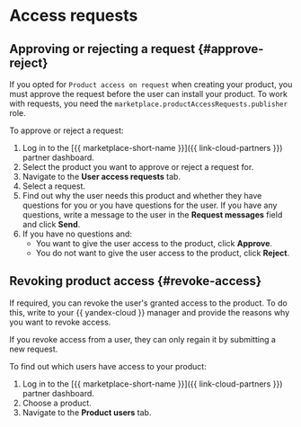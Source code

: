 # Access requests

## Approving or rejecting a request {#approve-reject}

If you opted for `Product access on request` when creating your product, you must approve the request before the user can install your product. To work with requests, you need the `marketplace.productAccessRequests.publisher` role.

To approve or reject a request:

1. Log in to the [{{ marketplace-short-name }}]({{ link-cloud-partners }}) partner dashboard.
1. Select the product you want to approve or reject a request for.
1. Navigate to the **User access requests** tab.
1. Select a request.
1. Find out why the user needs this product and whether they have questions for you or you have questions for the user. If you have any questions, write a message to the user in the **Request messages** field and click **Send**.
1. If you have no questions and:
   * You want to give the user access to the product, click **Approve**.
   * You do not want to give the user access to the product, click **Reject**.

## Revoking product access {#revoke-access}

If required, you can revoke the user's granted access to the product. To do this, write to your {{ yandex-cloud }} manager and provide the reasons why you want to revoke access.

If you revoke access from a user, they can only regain it by submitting a new request.

To find out which users have access to your product:

1. Log in to the [{{ marketplace-short-name }}]({{ link-cloud-partners }}) partner dashboard.
1. Choose a product.
1. Navigate to the **Product users** tab.
